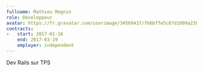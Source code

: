 ```yaml
---
fullname: Mathieu Magnin
role: Développeur
avatar: https://fr.gravatar.com/userimage/34569437/7b6bffe5c87d1099a2382d71707c12e5.jpg?size=512
contracts:
-   start: 2017-01-16
    end: 2017-03-19
    employer: independent
---
```


Dev Rails sur TPS

